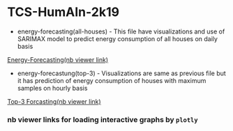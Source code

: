 # TCS-HumAIn-2k19

* energy-forecasting(all-houses) - This file have visualizations and use of SARIMAX model to predict energy consumption of all houses on daily basis

[Energy-Forecasting(nb viewer link)](https://nbviewer.jupyter.org/github/pawangeek/TCS-HumAIn-2k19/blob/master/energy-forcasting%28all-houses%29.ipynb)

* energy-forecastung(top-3) - Visualizations are same as previous file but it has prediction of energy consumption of houses with maximum samples on hourly basis

[Top-3 Forcasting(nb viewer link)](https://nbviewer.jupyter.org/github/pawangeek/TCS-HumAIn-2k19/blob/master/energy-forecasting%28top-3%29.ipynb)

### nb viewer links for loading interactive graphs by `plotly`
